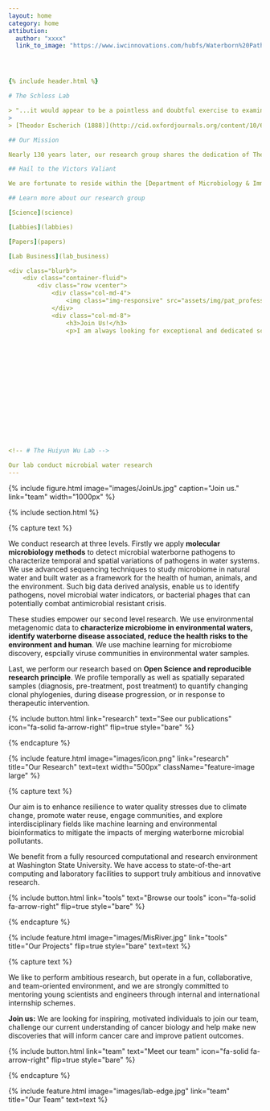 ```yaml
---
layout: home
category: home
attibution:
  author: "xxxx"
  link_to_image: "https://www.iwcinnovations.com/hubfs/Waterborn%20Pathogen%201.jpg"




{% include header.html %}

# The Schloss Lab

> "...it would appear to be a pointless and doubtful exercise to examine and disentangle the apparently random appearing bacteria in normal feces and the intestinal tract, a situation that seems controlled by a thousand coincidences... Yet I have nevertheless devoted myself now for a year virtually exclusively to this special study, it was with the conviction that the accurate knowledge of these conditions is essential, for the understanding of not only the physiology of digestion..., but also the pathology and therapy of microbial intestinal diseases."
>
> [Theodor Escherich (1888)](http://cid.oxfordjournals.org/content/10/6/1220.full.pdf)

## Our Mission

Nearly 130 years later, our research group shares the dedication of Theodor Escherich as we try to understand the role of the gut microbiota in *Clostridium difficile* infections and the progression of colorectal cancer. Since Escherich found the causative agent for diarrhea, what we now call *E. coli*, a lot has happened in science. We now have a far better understanding of microbiology, molecular biology, ecology, evolutionary theory, and statistics. Our research group is dedicated to integrating across disciplines to advance our knowledge of the role of the microbiome in human health. Human microbiome research is experiencing an amazing period of growth and we are helping to lead that effort. If you are interested in learning more about our work please explore this site and feel free to [contact Pat](mailto:{{ site.email }}) with any questions.

## Hail to the Victors Valiant

We are fortunate to reside within the [Department of Microbiology & Immunology](https://medicine.umich.edu/dept/microbiology-immunology/) at the [University of Michigan](http://www.umich.edu) [School of Medicine](https://medicine.umich.edu/medschool/). Our department has a [rich history](https://medicine.umich.edu/dept/microbiology-immunology/about-us/history) spanning the last 100 years. Our laboratory is in the [Medical Science Research Building I](https://campusinfo.umich.edu/campumdap/100) within the University of Michigan's [Host-Microbiome Initiative](https://medicine.umich.edu/medschool/research/research-strengths/host-microbiome-initiative). We have direct access to DNA sequencers, robotics, animal facilities, and anaerobic chambers. Over the years we have benefited from rich collaborations with diverse colleagues within and beyond the School of Medicine. These have included Drs. [Vincent Young](https://medicine.umich.edu/dept/microbiology-immunology/bio/young.htm), [Mack Ruffin](https://cancer.psu.edu/researchers/individual/-/researcher/5B6500F63D6B38DBE0540010E056499A/mack-ruffin-md-mph), [Jenna Wiens](http://www-personal.umich.edu/~wiensj/), [Elena Stoffel](https://www.uofmhealth.org/profile/2702/elena-martinez-stoffel-md), [Marcy Balunas](https://balunaslab.uconn.edu), and [Grace Chen](https://sites.google.com/a/umich.edu/chenlab/). With great clinical collaborators and generous patients, we are able to insure that our results have the greatest possible relevance. It's hard to imagine a better environment to carry out microbiome research today.

## Learn more about our research group

[Science](science)

[Labbies](labbies)

[Papers](papers)

[Lab Business](lab_business)

<div class="blurb">
	<div class="container-fluid">
		<div class="row vcenter">
			<div class="col-md-4">
				<img class="img-responsive" src="assets/img/pat_professional.jpg" alt="Pat Schloss"/>
			</div>
			<div class="col-md-8">
				<h3>Join Us!</h3>
				<p>I am always looking for exceptional and dedicated scientists and try to maintain a balance between training graduate students and postdoctoral researchers. It is important to me that we maintain a diverse team so that we do the best job of synergizing our experiences and interests. If you are interested in working towards a PhD at Michigan, I participate in the [Program in Biomedical Sciences (PIBS)](https://medicine.umich.edu/medschool/education/phd-programs/phd-admissions
















<!-- # The Huiyun Wu Lab -->

Our lab conduct microbial water research 
---
```

{%
  include figure.html
  image="images/JoinUs.jpg"
  caption="Join us."
  link="team"
  width="1000px"
%}

{% include section.html %}

{% capture text %}

We conduct research at three levels. Firstly we apply **molecular microbiology methods** to detect microbial waterborne pathogens to characterize temporal and spatial variations of pathogens in water systems. We use advanced sequencing techniques to study microbiome in natural water and built water as a framework for the health of human, animals, and the environment. Such big data derived analysis, enable us to identify pathogens, novel microbial water indicators, or bacterial phages that can potentially combat antimicrobial resistant crisis.  

These studies empower our second level research. We use environmental metagenomic data to **characterize microbiome in environmental waters, identify waterborne disease associated, reduce the health risks to the environment and human**. We use machine learning for microbiome discovery, espcially viruse communities in environmental water samples.

Last, we perform our research based on **Open Science and reproducible research principle**. We profile temporally as well as spatially separated samples (diagnosis, pre-treatment, post treatment) to quantify changing clonal phylogenies, during disease progression, or in response to therapeutic intervention.

{%
  include button.html
  link="research"
  text="See our publications"
  icon="fa-solid fa-arrow-right"
  flip=true
  style="bare"
%}

{% endcapture %}

{%
  include feature.html
  image="images/icon.png"
  link="research"
  title="Our Research"
  text=text
  width="500px"
  className="feature-image large"
%}

{% capture text %}

Our aim is to enhance resilience to water quality stresses due to climate change, promote water reuse, engage communities, and explore interdisciplinary fields like machine learning and environmental bioinformatics to mitigate the impacts of merging waterborne microbial pollutants.

We benefit from a fully resourced computational and research environment at Washington State University. We have access to state-of-the-art computing and laboratory facilities to support truly ambitious and innovative research.

{%
  include button.html
  link="tools"
  text="Browse our tools"
  icon="fa-solid fa-arrow-right"
  flip=true
  style="bare"
%}

{% endcapture %}

{%
  include feature.html
  image="images/MisRiver.jpg"
  link="tools"
  title="Our Projects"
  flip=true
  style="bare"
  text=text
%}

{% capture text %}

We like to perform ambitious research, but operate in a fun, collaborative, and team-oriented environment, and we are strongly committed to mentoring young scientists and engineers through internal and international internship schemes.

**Join us:** We are looking for inspiring, motivated individuals to join our team, challenge our current understanding of cancer biology and help make new discoveries that will inform cancer care and improve patient outcomes.


{%
  include button.html
  link="team"
  text="Meet our team"
  icon="fa-solid fa-arrow-right"
  flip=true
  style="bare"
%}

{% endcapture %}

{%
  include feature.html
  image="images/lab-edge.jpg"
  link="team"
  title="Our Team"
  text=text
%}
